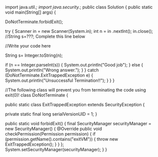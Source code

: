 import java.util.*;
import java.security.*;
public class Solution {
 public static void main(String[] args) {

  DoNotTerminate.forbidExit();

  try {
   Scanner in = new Scanner(System.in);
   int n = in .nextInt();
   in.close();
   //String s=???; Complete this line below

   //Write your code here
   
   
   String s= Integer.toString(n);

   
   if (n == Integer.parseInt(s)) {
    System.out.println("Good job");
   } else {
    System.out.println("Wrong answer.");
   }
  } catch (DoNotTerminate.ExitTrappedException e) {
   System.out.println("Unsuccessful Termination!!");
  }
 }
}

//The following class will prevent you from terminating the code using exit(0)!
class DoNotTerminate {

 public static class ExitTrappedException extends SecurityException {

  private static final long serialVersionUID = 1;
 }

 public static void forbidExit() {
  final SecurityManager securityManager = new SecurityManager() {
   @Override
   public void checkPermission(Permission permission) {
    if (permission.getName().contains("exitVM")) {
     throw new ExitTrappedException();
    }
   }
  };
  System.setSecurityManager(securityManager);
 }
}
